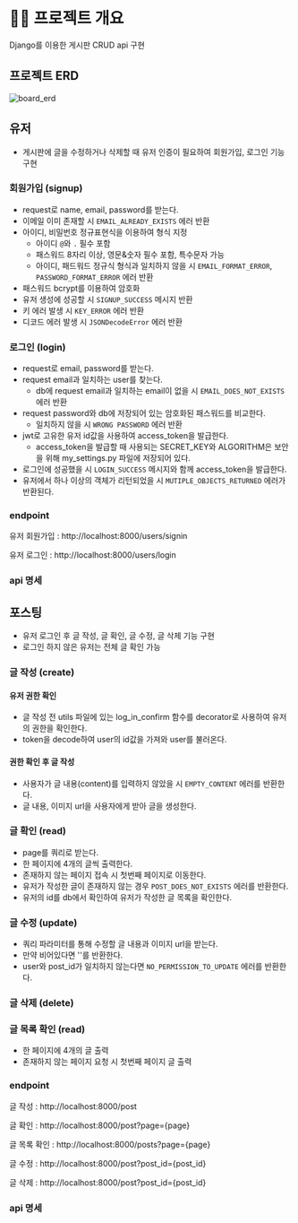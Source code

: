 # 💁‍♀️ 프로젝트 개요
Django를 이용한 게시판 CRUD api 구현

## 프로젝트 ERD
![board_erd](https://user-images.githubusercontent.com/73830753/138736778-f69e25a6-72d6-42a9-bd79-9f48625ffb97.png)

## 유저
- 게시판에 글을 수정하거나 삭제할 때 유저 인증이 필요하여 회원가입, 로그인 기능 구현
### 회원가입 (signup)
- request로 name, email, password를 받는다.
- 이메일 이미 존재할 시 `EMAIL_ALREADY_EXISTS` 에러 반환
- 아이디, 비밀번호 정규표현식을 이용하여 형식 지정
    - 아이디 `@`와 `.` 필수 포함
    - 패스워드 8자리 이상, 영문&숫자 필수 포함, 특수문자 가능
    - 아이디, 패드워드 정규식 형식과 일치하지 않을 시 `EMAIL_FORMAT_ERROR`, `PASSWORD_FORMAT_ERROR` 에러 반환
- 패스워드 bcrypt를 이용하여 암호화
- 유저 생성에 성공할 시 `SIGNUP_SUCCESS` 메시지 반환
- 키 에러 발생 시 `KEY_ERROR` 에러 반환
- 디코드 에러 발생 시 `JSONDecodeError` 에러 반환

### 로그인 (login)
- request로 email, password를 받는다.
- request email과 일치하는 user를 찾는다.
    - db에 request email과 일치하는 email이 없을 시  `EMAIL_DOES_NOT_EXISTS` 에러 반환
- request password와 db에 저장되어 있는 암호화된 패스워드를 비교한다.
    - 일치하지 않을 시 `WRONG PASSWORD` 에러 반환
- jwt로 고유한 유저 id값을 사용하여 access_token을 발급한다.
    - access_token을 발급할 때 사용되는 SECRET_KEY와 ALGORITHM은 보안을 위해 my_settings.py 파일에 저장되어 있다. 
- 로그인에 성공했을 시 `LOGIN_SUCCESS` 메시지와 함께 access_token을 발급한다.
- 유저에서 하나 이상의 객체가 리턴되었을 시 `MUTIPLE_OBJECTS_RETURNED` 에러가 반환된다.

### endpoint
유저 회원가입 : http://localhost:8000/users/signin

유저 로그인 : http://localhost:8000/users/login

### api 명세

## 포스팅
- 유저 로그인 후 글 작성, 글 확인, 글 수정, 글 삭제 기능 구현
- 로그인 하지 않은 유저는 전체 글 확인 가능

### 글 작성 (create)
#### 유저 권한 확인
- 글 작성 전 utils 파일에 있는 log_in_confirm 함수를 decorator로 사용하여 유저의 권한을 확인한다.
- token을 decode하여 user의 id값을 가져와 user를 불러온다.
#### 권한 확인 후 글 작성
- 사용자가 글 내용(content)를 입력하지 않았을 시 `EMPTY_CONTENT` 에러를 반환한다.
- 글 내용, 이미지 url을 사용자에게 받아 글을 생성한다.

### 글 확인 (read)
- page를 쿼리로 받는다.
- 한 페이지에 4개의 글씩 출력한다.
- 존재하지 않는 페이지 접속 시 첫번째 페이지로 이동한다.
- 유저가 작성한 글이 존재하지 않는 경우 `POST_DOES_NOT_EXISTS` 에러를 반환한다.
- 유저의 id를 db에서 확인하여 유저가 작성한 글 목록을 확인한다.

### 글 수정 (update)
- 쿼리 파라미터를 통해 수정할 글 내용과 이미지 url을 받는다.
- 만약 비어있다면 ''를 반환한다.
- user와 post_id가 일치하지 않는다면 `NO_PERMISSION_TO_UPDATE` 에러를 반환한다.

### 글 삭제 (delete)

### 글 목록 확인 (read)
- 한 페이지에 4개의 글 출력
- 존재하지 않는 페이지 요청 시 첫번째 페이지 글 출력

### endpoint
글 작성 : http://localhost:8000/post

글 확인 : http://localhost:8000/post?page={page}

글 목록 확인 : http://localhost:8000/posts?page={page}

글 수정 : http://localhost:8000/post?post_id={post_id}

글 삭제 : http://localhost:8000/post?post_id={post_id}

### api 명세
